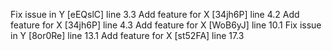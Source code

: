Fix issue in Y [eEQslC] line 3.3
Add feature for X [34jh6P] line 4.2
Add feature for X [34jh6P] line 4.3
Add feature for X [WoB6yJ] line 10.1
Fix issue in Y [8or0Re] line 13.1
Add feature for X [st52FA] line 17.3
